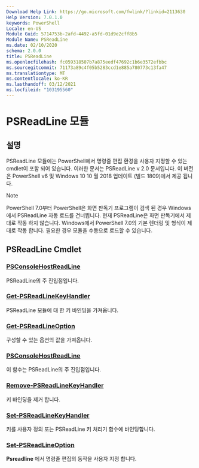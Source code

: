 ```yaml
---
Download Help Link: https://go.microsoft.com/fwlink/?linkid=2113630
Help Version: 7.0.1.0
keywords: PowerShell
Locale: en-US
Module Guid: 5714753b-2afd-4492-a5fd-01d9e2cff8b5
Module Name: PSReadLine
ms.date: 02/10/2020
schema: 2.0.0
title: PSReadLine
ms.openlocfilehash: fc059318507b7a875eedf47692c1b6e3572efbbc
ms.sourcegitcommit: 71173a89c4f05b5283ccd1e885a780773c13fa47
ms.translationtype: MT
ms.contentlocale: ko-KR
ms.lasthandoff: 03/12/2021
ms.locfileid: "103195560"
---
```

# PSReadLine 모듈

## 설명

PSReadLine 모듈에는 PowerShell에서 명령줄 편집 환경을 사용자 지정할 수 있는 cmdlet이 포함 되어 있습니다. 이러한 문서는 PSReadLine v 2.0 문서입니다. 이 버전은 PowerShell v6 및 Windows 10 10 월 2018 업데이트 (빌드 1809)에서 제공 됩니다.

> [!NOTE]
> PowerShell 7.0부터 PowerShell은 화면 판독기 프로그램이 검색 된 경우 Windows에서 PSReadLine 자동 로드를 건너뜁니다. 현재 PSReadLine은 화면 판독기에서 제대로 작동 하지 않습니다. Windows에서 PowerShell 7.0의 기본 렌더링 및 형식이 제대로 작동 합니다. 필요한 경우 모듈을 수동으로 로드할 수 있습니다.

## PSReadLine Cmdlet

### [PSConsoleHostReadLine](PSConsoleHostReadLine.md)
PSReadLine의 주 진입점입니다.

### [Get-PSReadLineKeyHandler](Get-PSReadLineKeyHandler.md)
PSReadLine 모듈에 대 한 키 바인딩을 가져옵니다.

### [Get-PSReadLineOption](Get-PSReadLineOption.md)
구성할 수 있는 옵션의 값을 가져옵니다.

### [PSConsoleHostReadLine](PSConsoleHostReadLine.md)
이 함수는 PSReadLine의 주 진입점입니다.

### [Remove-PSReadLineKeyHandler](Remove-PSReadLineKeyHandler.md)
키 바인딩을 제거 합니다.

### [Set-PSReadLineKeyHandler](Set-PSReadLineKeyHandler.md)
키를 사용자 정의 또는 PSReadLine 키 처리기 함수에 바인딩합니다.

### [Set-PSReadLineOption](Set-PSReadLineOption.md)
**Psreadline** 에서 명령줄 편집의 동작을 사용자 지정 합니다.

